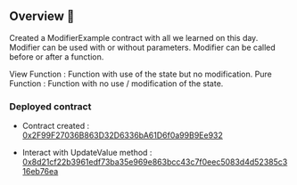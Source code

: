## Overview 📝

Created a ModifierExample contract with all we learned on this day.
Modifier can be used with or without parameters.
Modifier can be called before or after a function.

View Function : Function with use of the state but no modification.
Pure Function : Function with no use / modification of the state.

### Deployed contract

- Contract created : [0x2F99F27036B863D32D6336bA61D6f0a99B9Ee932](https://sepolia.etherscan.io/address/0x2f99f27036b863d32d6336ba61d6f0a99b9ee932)

- Interact with UpdateValue method : [0x8d21cf22b3961edf73ba35e969e863bcc43c7f0eec5083d4d52385c316eb76ea](https://sepolia.etherscan.io/tx/0x8d21cf22b3961edf73ba35e969e863bcc43c7f0eec5083d4d52385c316eb76ea)
